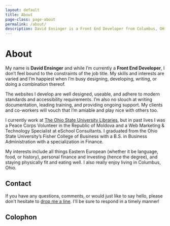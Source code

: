 ```yaml
---
layout: default
title: About
page-class: page-about
permalink: /about/
description: David Ensinger is a Front End Developer from Columbus, OH
---
```


# About

<p class="text-intro">My name is <strong>David Ensinger</strong> and while I’m currently a <strong>Front End Developer</strong>, I don’t feel bound to the constraints of the job title. My skills and interests are varied and I’m happiest when I’m busy designing, developing, writing, or doing a combination thereof.</p>

The websites I develop are well designed, useable, and adhere to modern standards and accessibility requirements. I’m also no slouch at writing documentation, leading training, and providing ongoing support. My clients and co-workers will vouch that I’m amiable and play nice with others too.

I currently work at [The Ohio State University Libraries](http://library.osu.edu/), but in past lives I was a Peace Corps Volunteer in the Republic of Moldova and a Web Marketing & Technology Specialist at eSchool Consultants. I graduated from the Ohio State University’s Fisher College of Business with a B.S. in Business Administration with a specialization in Finance.

My interests include all things Eastern European (whether it be language, food, or history), personal finance and investing (hence the degree), and staying physically fit and eating well. I also really enjoy living in Columbus, Ohio.

## Contact

If you have any questions, comments, or would just like to say hello, please don't hesitate to [drop me a line](mailto:hello@davidensinger.com). I'll be sure to respond in a timely manner!

## Colophon